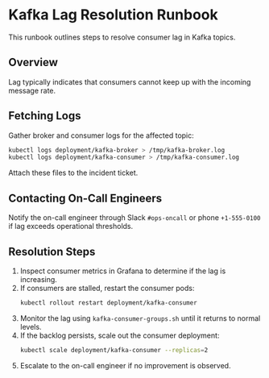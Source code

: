 # Kafka Lag Resolution Runbook

This runbook outlines steps to resolve consumer lag in Kafka topics.

## Overview
Lag typically indicates that consumers cannot keep up with the incoming message rate.

## Fetching Logs
Gather broker and consumer logs for the affected topic:

```bash
kubectl logs deployment/kafka-broker > /tmp/kafka-broker.log
kubectl logs deployment/kafka-consumer > /tmp/kafka-consumer.log
```

Attach these files to the incident ticket.

## Contacting On-Call Engineers
Notify the on-call engineer through Slack `#ops-oncall` or phone `+1-555-0100` if lag exceeds operational thresholds.

## Resolution Steps
1. Inspect consumer metrics in Grafana to determine if the lag is increasing.
2. If consumers are stalled, restart the consumer pods:
   ```bash
   kubectl rollout restart deployment/kafka-consumer
   ```
3. Monitor the lag using `kafka-consumer-groups.sh` until it returns to normal levels.
4. If the backlog persists, scale out the consumer deployment:
   ```bash
   kubectl scale deployment/kafka-consumer --replicas=2
   ```
5. Escalate to the on-call engineer if no improvement is observed.
